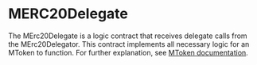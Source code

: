 # MERC20Delegate

The MErc20Delegate is a logic contract that receives delegate calls from the
MErc20Delegator. This contract implements all necessary logic for an MToken to
function. For further explanation, see [MToken documentation](./MTOKEN.md).
